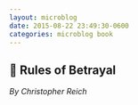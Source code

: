 ```yaml
---
layout: microblog
date: 2015-08-22 23:49:30-0600
categories: microblog book
---
```

## 📖 Rules of Betrayal
*By Christopher Reich*